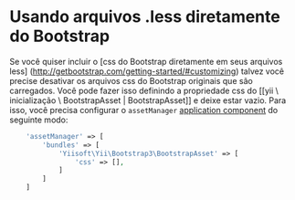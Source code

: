 Usando arquivos .less diretamente do Bootstrap
===========================================

Se você quiser incluir o [css do Bootstrap diretamente em seus arquivos less] (http://getbootstrap.com/getting-started/#customizing)
talvez você precise desativar os arquivos css do Bootstrap originais que são carregados.
Você pode fazer isso definindo a propriedade css do [[yii \ inicialização \ BootstrapAsset | BootstrapAsset]] e deixe estar vazio.
Para isso, você precisa configurar o `assetManager` [application component](https://github.com/yiisoft/yii2/blob/master/docs/guide/structure-application-components.md) 
do seguinte modo:

```php
    'assetManager' => [
        'bundles' => [
            'Yiisoft\Yii\Bootstrap3\BootstrapAsset' => [
                'css' => [],
            ]
        ]
    ]
```
